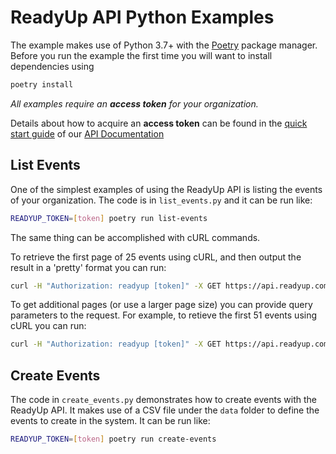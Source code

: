 ReadyUp API Python Examples
===========================

The example makes use of Python 3.7+ with the [Poetry](https://python-poetry.org/) package manager.  Before you run the example the first time you will want to install dependencies using

```bash
poetry install
```

_All examples require an **access token** for your organization._

Details about how to acquire an **access token** can be found in the [quick start guide](https://web-dev.readyup.engineering/developer/documentation/#section/Quickstart-Guide) of our [API Documentation](https://web-dev.readyup.engineering/developer/documentation/)

List Events
-----------

One of the simplest examples of using the ReadyUp API is listing the events of your organization.  The code is in `list_events.py` and it can be run like:

```bash
READYUP_TOKEN=[token] poetry run list-events
```

The same thing can be accomplished with cURL commands.

To retrieve the first page of 25 events using cURL, and then output the result in a 'pretty' format you can run:

```bash
curl -H "Authorization: readyup [token]" -X GET https://api.readyup.com/v1/events | json_pp
```

To get additional pages (or use a larger page size) you can provide query parameters to the request.  For example, to retieve the
first 51 events using cURL you can run:

```bash
curl -H "Authorization: readyup [token]" -X GET https://api.readyup.com/v1/events?pageSize=51 | json_pp
```

 Create Events
 -------------

The code in `create_events.py` demonstrates how to create events with the ReadyUp API.  It makes use of a CSV file under the `data` folder to define the events to create in the system.  It can be run like:

```bash
READYUP_TOKEN=[token] poetry run create-events
```
